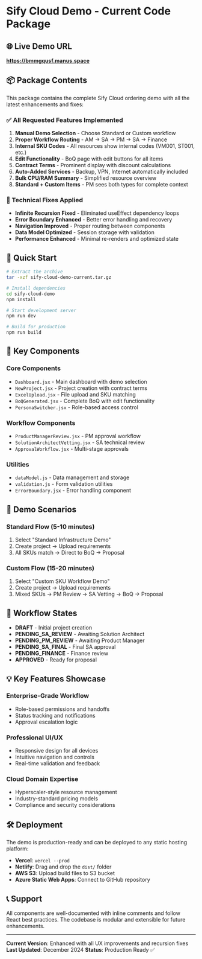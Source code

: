 # Sify Cloud Demo - Current Code Package

## 🌐 **Live Demo URL**
**https://bmmgqusf.manus.space**

## 📦 **Package Contents**

This package contains the complete Sify Cloud ordering demo with all the latest enhancements and fixes:

### **✅ All Requested Features Implemented**

1. **Manual Demo Selection** - Choose Standard or Custom workflow
2. **Proper Workflow Routing** - AM → SA → PM → SA → Finance
3. **Internal SKU Codes** - All resources show internal codes (VM001, ST001, etc.)
4. **Edit Functionality** - BoQ page with edit buttons for all items
5. **Contract Terms** - Prominent display with discount calculations
6. **Auto-Added Services** - Backup, VPN, Internet automatically included
7. **Bulk CPU/RAM Summary** - Simplified resource overview
8. **Standard + Custom Items** - PM sees both types for complete context

### **🔧 Technical Fixes Applied**

- **Infinite Recursion Fixed** - Eliminated useEffect dependency loops
- **Error Boundary Enhanced** - Better error handling and recovery
- **Navigation Improved** - Proper routing between components
- **Data Model Optimized** - Session storage with validation
- **Performance Enhanced** - Minimal re-renders and optimized state

## 🚀 **Quick Start**

```bash
# Extract the archive
tar -xzf sify-cloud-demo-current.tar.gz

# Install dependencies
cd sify-cloud-demo
npm install

# Start development server
npm run dev

# Build for production
npm run build
```

## 📁 **Key Components**

### **Core Components**
- `Dashboard.jsx` - Main dashboard with demo selection
- `NewProject.jsx` - Project creation with contract terms
- `ExcelUpload.jsx` - File upload and SKU matching
- `BoQGenerated.jsx` - Complete BoQ with edit functionality
- `PersonaSwitcher.jsx` - Role-based access control

### **Workflow Components**
- `ProductManagerReview.jsx` - PM approval workflow
- `SolutionArchitectVetting.jsx` - SA technical review
- `ApprovalWorkflow.jsx` - Multi-stage approvals

### **Utilities**
- `dataModel.js` - Data management and storage
- `validation.js` - Form validation utilities
- `ErrorBoundary.jsx` - Error handling component

## 🎯 **Demo Scenarios**

### **Standard Flow (5-10 minutes)**
1. Select "Standard Infrastructure Demo"
2. Create project → Upload requirements
3. All SKUs match → Direct to BoQ → Proposal

### **Custom Flow (15-20 minutes)**
1. Select "Custom SKU Workflow Demo"  
2. Create project → Upload requirements
3. Mixed SKUs → PM Review → SA Vetting → BoQ → Proposal

## 🔄 **Workflow States**

- **DRAFT** - Initial project creation
- **PENDING_SA_REVIEW** - Awaiting Solution Architect
- **PENDING_PM_REVIEW** - Awaiting Product Manager
- **PENDING_SA_FINAL** - Final SA approval
- **PENDING_FINANCE** - Finance review
- **APPROVED** - Ready for proposal

## 💡 **Key Features Showcase**

### **Enterprise-Grade Workflow**
- Role-based permissions and handoffs
- Status tracking and notifications
- Approval escalation logic

### **Professional UI/UX**
- Responsive design for all devices
- Intuitive navigation and controls
- Real-time validation and feedback

### **Cloud Domain Expertise**
- Hyperscaler-style resource management
- Industry-standard pricing models
- Compliance and security considerations

## 🛠 **Deployment**

The demo is production-ready and can be deployed to any static hosting platform:

- **Vercel**: `vercel --prod`
- **Netlify**: Drag and drop the `dist/` folder
- **AWS S3**: Upload build files to S3 bucket
- **Azure Static Web Apps**: Connect to GitHub repository

## 📞 **Support**

All components are well-documented with inline comments and follow React best practices. The codebase is modular and extensible for future enhancements.

---

**Current Version**: Enhanced with all UX improvements and recursion fixes
**Last Updated**: December 2024
**Status**: Production Ready ✅

